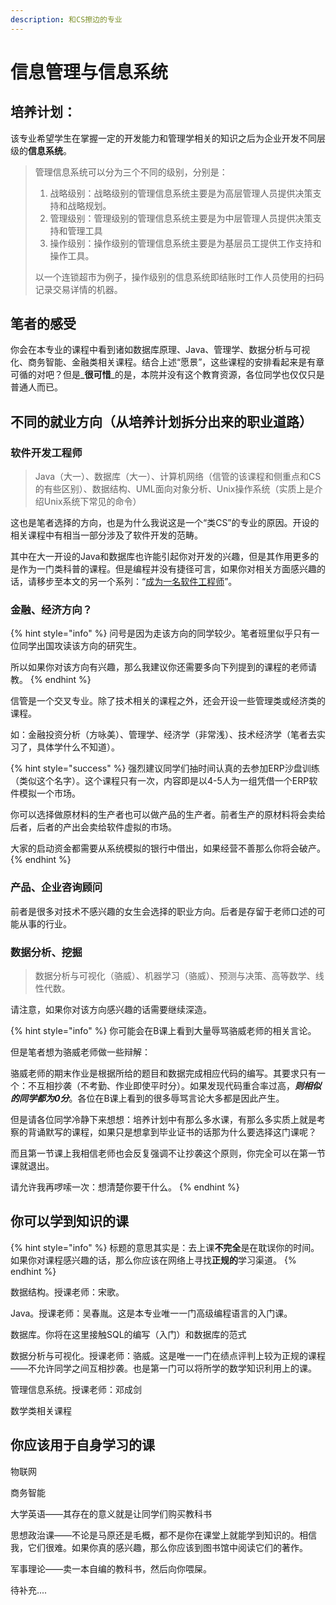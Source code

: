```yaml
---
description: 和CS擦边的专业
---
```


# 信息管理与信息系统

## 培养计划：

该专业希望学生在掌握一定的开发能力和管理学相关的知识之后为企业开发不同层级的**信息系统**。

> 管理信息系统可以分为三个不同的级别，分别是：
>
> 1. 战略级别：战略级别的管理信息系统主要是为高层管理人员提供决策支持和战略规划。
> 2. 管理级别：管理级别的管理信息系统主要是为中层管理人员提供决策支持和管理工具
> 3. 操作级别：操作级别的管理信息系统主要是为基层员工提供工作支持和操作工具。
>
> 以一个连锁超市为例子，操作级别的信息系统即结账时工作人员使用的扫码记录交易详情的机器。

## 笔者的感受

你会在本专业的课程中看到诸如数据库原理、Java、管理学、数据分析与可视化、商务智能、金融类相关课程。结合上述“愿景”，这些课程的安排看起来是有章可循的对吧？但是_**很可惜**_的是，本院并没有这个教育资源，各位同学也仅仅只是普通人而已。

## 不同的就业方向（从培养计划拆分出来的职业道路）

### 软件开发工程师

> Java（大一）、数据库（大一）、计算机网络（信管的该课程和侧重点和CS的有些区别）、数据结构、UML面向对象分析、Unix操作系统（实质上是介绍Unix系统下常见的命令）

这也是笔者选择的方向，也是为什么我说这是一个“类CS”的专业的原因。开设的相关课程中有相当一部分涉及了软件开发的范畴。

其中在大一开设的Java和数据库也许能引起你对开发的兴趣，但是其作用更多的是作为一门类科普的课程。但是编程并没有捷径可言，如果你对相关方面感兴趣的话，请移步至本文的另一个系列：“[成为一名软件工程师](../../cheng-wei-yi-ming-ruan-jian-gong-cheng-shi/)”。

### 金融、经济方向？

{% hint style="info" %}
问号是因为走该方向的同学较少。笔者班里似乎只有一位同学出国攻读该方向的研究生。

所以如果你对该方向有兴趣，那么我建议你还需要多向下列提到的课程的老师请教。
{% endhint %}

信管是一个交叉专业。除了技术相关的课程之外，还会开设一些管理类或经济类的课程。

如：金融投资分析（方咏美）、管理学、经济学（非常浅）、技术经济学（笔者去实习了，具体学什么不知道）。

{% hint style="success" %}
强烈建议同学们抽时间认真的去参加ERP沙盘训练（类似这个名字）。这个课程只有一次，内容即是以4-5人为一组凭借一个ERP软件模拟一个市场。

你可以选择做原材料的生产者也可以做产品的生产者。前者生产的原材料将会卖给后者，后者的产出会卖给软件虚拟的市场。

大家的启动资金都需要从系统模拟的银行中借出，如果经营不善那么你将会破产。
{% endhint %}

### 产品、企业咨询顾问

前者是很多对技术不感兴趣的女生会选择的职业方向。后者是存留于老师口述的可能从事的行业。

### 数据分析、挖掘

> 数据分析与可视化（骆威）、机器学习（骆威）、预测与决策、高等数学、线性代数。

请注意，如果你对该方向感兴趣的话需要继续深造。

{% hint style="info" %}
你可能会在B课上看到大量辱骂骆威老师的相关言论。

但是笔者想为骆威老师做一些辩解：

骆威老师的期末作业是根据所给的题目和数据完成相应代码的编写。其要求只有一个：不互相抄袭（不考勤、作业即使平时分）。如果发现代码重合率过高，_**则相似的同学都为0分**_。各位在B课上看到的很多辱骂言论大多都是因此产生。

但是请各位同学冷静下来想想：培养计划中有那么多水课，有那么多实质上就是考察的背诵默写的课程，如果只是想拿到毕业证书的话那为什么要选择这门课呢？

而且第一节课上我相信老师也会反复强调不让抄袭这个原则，你完全可以在第一节课就退出。

请允许我再啰嗦一次：想清楚你要干什么。
{% endhint %}

## 你可以学到知识的课

{% hint style="info" %}
标题的意思其实是：去上课**不完全**是在耽误你的时间。如果你对课程感兴趣的话，那么你应该在网络上寻找**正规的**学习渠道。
{% endhint %}

数据结构。授课老师：宋歌。

Java。授课老师：吴春胤。这是本专业唯一一门高级编程语言的入门课。

数据库。你将在这里接触SQL的编写（入门）和数据库的范式

数据分析与可视化。授课老师：骆威。这是唯一一门在绩点评判上较为正规的课程——不允许同学之间互相抄袭。也是第一门可以将所学的数学知识利用上的课。

管理信息系统。授课老师：邓成剑

数学类相关课程

## 你应该用于自身学习的课

物联网

商务智能

大学英语——其存在的意义就是让同学们购买教科书

思想政治课——不论是马原还是毛概，都不是你在课堂上就能学到知识的。相信我，它们很难。如果你真的感兴趣，那么你应该到图书馆中阅读它们的著作。

军事理论——卖一本自编的教科书，然后向你喂屎。

待补充....


